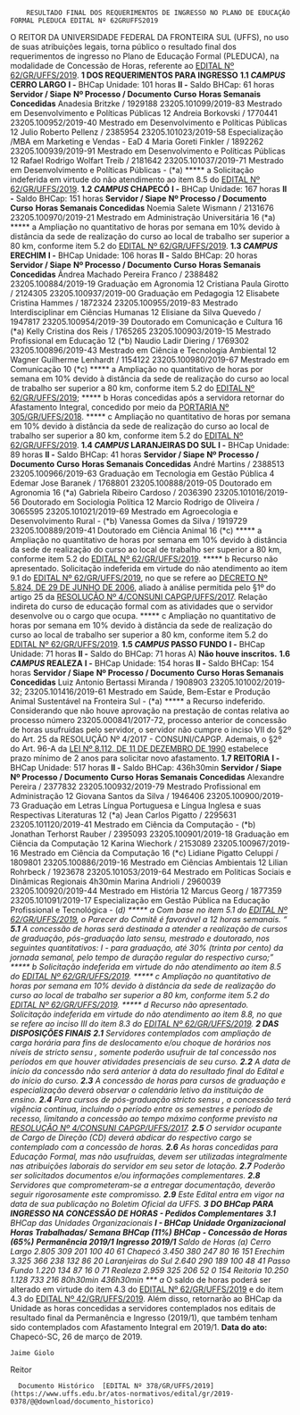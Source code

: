         RESULTADO FINAL DOS REQUERIMENTOS DE INGRESSO NO PLANO DE EDUCAÇÃO FORMAL PLEDUCA EDITAL Nº 62GRUFFS2019  

 O REITOR DA UNIVERSIDADE FEDERAL DA FRONTEIRA SUL (UFFS), no uso de suas atribuições legais, torna público o resultado final dos requerimentos de ingresso no Plano de Educação Formal (PLEDUCA), na modalidade de Concessão de Horas, referente ao [EDITAL Nº 62/GR/UFFS/2019](https://www.uffs.edu.br/atos-normativos/edital/gr/2019-0062).  **1 DOS REQUERIMENTOS PARA INGRESSO** **1.1 *CAMPUS*  CERRO LARGO** **I -**  BHCap Unidade: 101 horas **II -**  Saldo BHCap: 61 horas     **Servidor / Siape**   **Nº Processo / Documento**   **Curso**   **Horas Semanais Concedidas**     Anadesia Britzke / 1929188   23205.101099/2019-83   Mestrado em Desenvolvimento e Políticas Públicas   12     Andreia Borkovski / 1770441   23205.100952/2019-40   Mestrado em Desenvolvimento e Políticas Públicas   12     Julio Roberto Pellenz / 2385954   23205.101023/2019-58   Especialização /MBA em Marketing e Vendas - EaD   4     Maria Goreti Finkler / 1892262   23205.100939/2019-91   Mestrado em Desenvolvimento e Políticas Públicas   12     Rafael Rodrigo Wolfart Treib / 2181642   23205.101037/2019-71   Mestrado em Desenvolvimento e Políticas Públicas   - (*a)     *****  a Solicitação indeferida em virtude do não atendimento ao item 8.5 do [EDITAL Nº 62/GR/UFFS/2019](https://www.uffs.edu.br/atos-normativos/edital/gr/2019-0062). **1.2 *CAMPUS*  CHAPECÓ** **I -**  BHCap Unidade: 167 horas **II -**  Saldo BHCap: 151 horas     **Servidor / Siape**   **Nº Processo / Documento**   **Curso**   **Horas Semanais Concedidas**     Noemia Salete Wismann / 2131676   23205.100970/2019-21   Mestrado em Administração Universitária   16 (*a)     *****  a Ampliação no quantitativo de horas por semana em 10% devido à distância da sede de realização do curso ao local de trabalho ser superior a 80 km, conforme item 5.2 do [EDITAL Nº 62/GR/UFFS/2019](https://www.uffs.edu.br/atos-normativos/edital/gr/2019-0062). **1.3 *CAMPUS*  ERECHIM** **I -**  BHCap Unidade: 106 horas **II -**  Saldo BHCap: 20 horas     **Servidor / Siape**   **Nº Processo / Documento**   **Curso**   **Horas Semanais Concedidas**     Ândrea Machado Pereira Franco / 2388482   23205.100884/2019-19   Graduação em Agronomia   12     Cristiana Paula Girotto / 2124305   23205.100937/2019-00   Graduação em Pedagogia   12     Elisabete Cristina Hammes / 1872324   23205.100955/2019-83   Mestrado Interdisciplinar em Ciências Humanas   12     Elisiane da Silva Quevedo / 1947817   23205.100954/2019-39   Doutorado em Comunicação e Cultura   16 (*a)     Kelly Cristina dos Reis / 1765265   23205.100903/2019-15   Mestrado Profissional em Educação   12 (*b)     Naudio Ladir Diering / 1769302   23205.100896/2019-43   Mestrado em Ciência e Tecnologia Ambiental   12     Wagner Guilherme Lenhardt / 1154122   23205.100980/2019-67   Mestrado em Comunicação   10 (*c)     *****  a Ampliação no quantitativo de horas por semana em 10% devido à distância da sede de realização do curso ao local de trabalho ser superior a 80 km, conforme item 5.2 do [EDITAL Nº 62/GR/UFFS/2019](https://www.uffs.edu.br/atos-normativos/edital/gr/2019-0062); *****  b Horas concedidas após a servidora retornar do Afastamento Integral, concedido por meio da [PORTARIA Nº 305/GR/UFFS/2018](https://www.uffs.edu.br/atos-normativos/portaria/gr/2018-0305). *****  c Ampliação no quantitativo de horas por semana em 10% devido à distância da sede de realização do curso ao local de trabalho ser superior a 80 km, conforme item 5.2 do [EDITAL Nº 62/GR/UFFS/2019](https://www.uffs.edu.br/atos-normativos/edital/gr/2019-0062). **1.4 *CAMPUS*  LARANJEIRAS DO SUL** **I -**  BHCap Unidade: 89 horas **II -**  Saldo BHCap: 41 horas     **Servidor / Siape**   **Nº Processo / Documento**   **Curso**   **Horas Semanais Concedidas**     André Martins / 2388513   23205.100966/2019-63   Graduação em Tecnologia em Gestão Pública   4     Edemar Jose Baranek / 1768801   23205.100888/2019-05   Doutorado em Agronomia   16 (*a)     Gabriela Ribeiro Cardoso / 2036390   23205.101016/2019-56   Doutorado em Sociologia Política   12     Marcio Rodrigo de Oliveira / 3065595   23205.101021/2019-69   Mestrado em Agroecologia e Desenvolvimento Rural   - (*b)     Vanessa Gomes da Silva / 1919729   23205.100889/2019-41   Doutorado em Ciência Animal   16 (*c)     *****  a Ampliação no quantitativo de horas por semana em 10% devido à distância da sede de realização do curso ao local de trabalho ser superior a 80 km, conforme item 5.2 do [EDITAL Nº 62/GR/UFFS/2019](https://www.uffs.edu.br/atos-normativos/edital/gr/2019-0062). *****  b Recurso não apresentado. Solicitação indeferida em virtude do não atendimento ao item 9.1 do [EDITAL Nº 62/GR/UFFS/2019](https://www.uffs.edu.br/atos-normativos/edital/gr/2019-0062), no que se refere ao [DECRETO Nº 5.824, DE 29 DE JUNHO DE 2006](http://www.planalto.gov.br/ccivil_03/_Ato2004-2006/2006/Decreto/D5824.htm), aliado à análise permitida pelo §1º do artigo 25 da [RESOLUÇÃO Nº 4/CONSUNI CAPGP/UFFS/2017](https://www.uffs.edu.br/atos-normativos/resolucao/consunicapgp/2017-0004). Relação indireta do curso de educação formal com as atividades que o servidor desenvolve ou o cargo que ocupa. *****  c Ampliação no quantitativo de horas por semana em 10% devido à distância da sede de realização do curso ao local de trabalho ser superior a 80 km, conforme item 5.2 do [EDITAL Nº 62/GR/UFFS/2019](https://www.uffs.edu.br/atos-normativos/edital/gr/2019-0062). **1.5 *CAMPUS*  PASSO FUNDO** **I -**  BHCap Unidade: 71 horas **II -**  Saldo do BHCap: 71 horas A) **Não houve inscritos.** **1.6 *CAMPUS*  REALEZA** **I -**  BHCap Unidade: 154 horas **II -**  Saldo BHCap: 154 horas     **Servidor / Siape**   **Nº Processo / Documento**   **Curso**   **Horas Semanais Concedidas**     Luiz Antonio Bertassi Miranda / 1908903   23205.101002/2019-32; 23205.101416/2019-61   Mestrado em Saúde, Bem-Estar e Produção Animal Sustentável na Fronteira Sul   - (*a)     *****  a Recurso indeferido. Considerando que não houve aprovação na prestação de contas relativa ao processo número 23205.000841/2017-72, processo anterior de concessão de horas usufruídas pelo servidor, o servidor não cumpre o inciso VII do §2º do Art. 25 da RESOLUÇÃO Nº 4/2017 - CONSUNI/CAPGP. Ademais, o §2º do Art. 96-A da [LEI Nº 8.112, DE 11 DE DEZEMBRO DE 1990](http://www.planalto.gov.br/ccivil_03/LEIS/L8112cons.htm) estabelece prazo mínimo de 2 anos para solicitar novo afastamento. **1.7 REITORIA** **I -**  BHCap Unidade: 517 horas **II -**  Saldo BHCap: 436h30min     **Servidor / Siape**   **Nº Processo / Documento**   **Curso**   **Horas Semanais Concedidas**     Alexandre Pereira / 2377832   23205.100932/2019-79   Mestrado Profissional em Administração   12     Giovana Santos da Silva / 1946406   23205.100900/2019-73   Graduação em Letras Língua Portuguesa e Língua Inglesa e suas Respectivas Literaturas   12 (*a)     Jean Carlos Pigatto / 2295631   23205.101120/2019-41   Mestrado em Ciência da Computação   - (*b)     Jonathan Terhorst Rauber / 2395093   23205.100901/2019-18   Graduação em Ciência da Computação   12     Karina Wiechork / 2153089   23205.100967/2019-16   Mestrado em Ciência da Computação   16 (*c)     Lidiane Pigatto Celuppi / 1809801   23205.100886/2019-16   Mestrado em Ciências Ambientais   12     Lilian Rohrbeck / 1923678   23205.101053/2019-64   Mestrado em Politicas Sociais e Dinâmicas Regionais   4h30min     Marina Andrioli / 2960039   23205.100920/2019-44   Mestrado em História   12     Marcus Georg / 1877359   23205.101091/2019-17   Especialização em Gestão Pública na Educação Profissional e Tecnológica   - (*d)     *****  a Com base no item 5.1 do [EDITAL Nº 62/GR/UFFS/2019](https://www.uffs.edu.br/atos-normativos/edital/gr/2019-0062), o Parecer do Comitê é favorável a 12 horas semanais. “ **5.1** A concessão de horas será destinada a atender a realização de cursos de graduação, pós-graduação lato sensu, mestrado e doutorado, nos seguintes quantitativos: I - para graduação, até 30% (trinta por cento) da jornada semanal, pelo tempo de duração regular do respectivo curso;” *****  b Solicitação indeferida em virtude do não atendimento ao item 8.5 do [EDITAL Nº 62/GR/UFFS/2019](https://www.uffs.edu.br/atos-normativos/edital/gr/2019-0062). *****  c Ampliação no quantitativo de horas por semana em 10% devido à distância da sede de realização do curso ao local de trabalho ser superior a 80 km, conforme item 5.2 do [EDITAL Nº 62/GR/UFFS/2019](https://www.uffs.edu.br/atos-normativos/edital/gr/2019-0062). *****  d Recurso não apresentado. Solicitação indeferida em virtude do não atendimento ao item 8.8, no que se refere ao inciso III do item 8.3 do [EDITAL Nº 62/GR/UFFS/2019](https://www.uffs.edu.br/atos-normativos/edital/gr/2019-0062).  **2 DAS DISPOSIÇÕES FINAIS** **2.1**  Servidores contemplados com ampliação de carga horária para fins de deslocamento e/ou choque de horários nos níveis de *stricto sensu* , somente poderão usufruir de tal concessão nos períodos em que houver atividades presenciais de seu curso. **2.2**  A data de início da concessão não será anterior à data do resultado final do Edital e do início do curso. **2.3**  A concessão de horas para cursos de graduação e especialização deverá observar o calendário letivo da instituição de ensino. **2.4**  Para cursos de pós-graduação *stricto sensu* , a concessão terá vigência contínua, incluindo o período entre os semestres e período de recesso, limitando a concessão ao tempo máximo conforme previsto na [RESOLUÇÃO Nº 4/CONSUNI CAPGP/UFFS/2017](https://www.uffs.edu.br/atos-normativos/resolucao/consunicapgp/2017-0004). **2.5**  O servidor ocupante de Cargo de Direção (CD) deverá abdicar do respectivo cargo se contemplado com a concessão de horas. **2.6**  As horas concedidas para Educação Formal, mas não usufruídas, devem ser utilizadas integralmente nas atribuições laborais do servidor em seu setor de lotação. **2.7**  Poderão ser solicitados documentos e/ou informações complementares. **2.8**  Servidores que comprometeram-se a entregar documentação, deverão seguir rigorosamente este compromisso. **2.9**  Este Edital entra em vigor na data de sua publicação no Boletim Oficial da UFFS.  **3 DO BHCap PARA INGRESSO NA CONCESSÃO DE HORAS - Pedidos Complementares** **3.1**  BHCap das Unidades Organizacionais **I - BHCap**     **Unidade Organizacional**   **Horas Trabalhadas/** **Semana**   **BHCap (11%)**   **BHCap - Concessão de Horas (65%)**   **Permanência 2019/1**   **Ingresso 2019/1**   **Saldo de Horas (*a)**     Cerro Largo   2.805   309   201   100   40   61     Chapecó   3.450   380   247   80   16   151     Erechim   3.325   366   238   132   86   20     Laranjeiras do Sul   2.640   290   189   100   48   41     Passo Fundo   1.220   134   87   16   0   71     Realeza   2.959   325   206   52   0   154     Reitoria   10.250   1.128   733   216   80h30min   436h30min     *** a** O saldo de horas poderá ser alterado em virtude do item 4.3 do [EDITAL Nº 62/GR/UFFS/2019](https://www.uffs.edu.br/atos-normativos/edital/gr/2019-0062) e do item 4.3 do [EDITAL Nº 42/GR/UFFS/2019](https://www.uffs.edu.br/atos-normativos/edital/gr/2019-0042). Além disso, retornarão ao BHCap da Unidade as horas concedidas a servidores contemplados nos editais de resultado final da Permanência e Ingresso (2019/1), que também tenham sido contemplados com Afastamento Integral em 2019/1.      **Data do ato:** Chapecó-SC, 26 de março de 2019.   
 

    Jaime Giolo   
 Reitor 

      Documento Histórico  [EDITAL Nº 378/GR/UFFS/2019](https://www.uffs.edu.br/atos-normativos/edital/gr/2019-0378/@@download/documento_historico)     
      